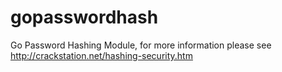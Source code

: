 gopasswordhash
==============

Go Password Hashing Module, for more information please see http://crackstation.net/hashing-security.htm
